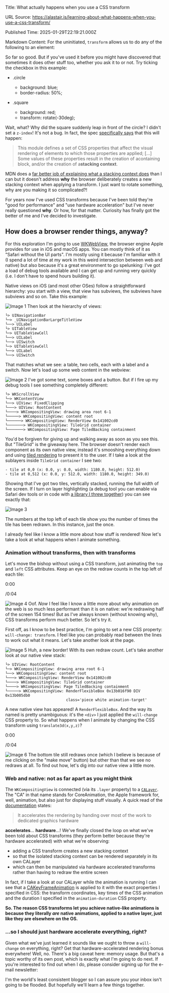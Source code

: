 Title: What actually happens when you use a CSS transform

URL Source: https://alastair.is/learning-about-what-happens-when-you-use-a-css-transform/

Published Time: 2025-01-29T22:19:21.000Z

Markdown Content:
For the uninitiated, `transform` allows us to do any of the following to an element:

So far so good. But if you've used it before you might have discovered that sometimes it does other stuff too, whether you ask it to or not. Try ticking the checkbox in this example:

*   .circle
    *   background: blue;
    *   border-radius: 50%;

*   .square
    *   background: red;
    *   transform: rotate(-30deg); 

Wait, what? Why did the square suddenly leap in front of the circle? I didn't set a `z-index`! It's not a bug. In fact, the spec [specifically says](https://www.w3.org/TR/css-transforms-1/?ref=alastair.is#module-interactions) that this will happen:

> This module defines a set of CSS properties that affect the visual rendering of elements to which those properties are applied; [...] Some values of these properties result in the creation of acontaining block, and/or the creation of a**stacking context**.

MDN does a [far better job of explaining what a stacking context does](https://developer.mozilla.org/en-US/docs/Web/CSS/CSS_positioned_layout/Understanding_z-index/Stacking_context?ref=alastair.is) than I can but it doesn't address **why** the browser deliberately creates a new stacking context when applying a transform. I just want to rotate something, why are you making it so complicated?!

For years now I've used CSS transforms because I've been told they're "good for performance" and "use hardware acceleration" but I've never really questioned **why**. Or how, for that matter. Curiosity has finally got the better of me and I've decided to investigate.

How does a browser render things, anyway?
-----------------------------------------

For this exploration I'm going to use [WKWebView](https://developer.apple.com/documentation/webkit/wkwebview?ref=alastair.is), the browser engine Apple provides for use in iOS and macOS apps. You can mostly think of it as "Safari without the UI parts". I'm mostly using it because I'm familiar with it (I spend a lot of time at my work in this weird intersection between web and native) but also because it's a great environment to go spelunking: I've got a load of debug tools available and I can get up and running very quickly (i.e. I don't have to spend hours building it).

Native views on iOS (and most other OSes) follow a straightforward hierarchy: you start with a view, that view has subviews, the subviews have subviews and so on. Take this example:

![Image 1](https://alastair.is/content/images/2024/12/native-ui-2.webp)
Then look at the hierarchy of views:

```
└> UINavigationBar
└─> _UINavigationBarLargeTitleView
└──> UILabel
└> UITableView
└─> UITableViewCell
└──> UILabel
└──> UISwitch
└─> UITableViewCell
└──> UILabel
└──> UISwitch
```

That matches what we see: a table, two cells, each with a label and a switch. Now let's load up some web content in the webview:

![Image 2](https://alastair.is/content/images/2025/01/basic.webp)
I've got some text, some boxes and a button. But if I fire up my debug tools I see something completely different:

```
└> WKScrollView
└─> WKContentView
└──> UIView: FixedClipping
└───> UIView: RootContent
└────> WKCompositingView: drawing area root 6-1
└─────> WKCompositingView: content root
└──────> WKCompositingView: RenderView 0x141002cd0
└───────> WKCompositingView: TileGrid container
└───────> WKCompositingView: Page TiledBacking containment
```

You'd be forgiven for giving up and walking away as soon as you see this. But "TileGrid" is the giveaway here. The browser doesn't render each component as its own native view, instead it's smooshing everything down and using [tiled rendering](https://en.wikipedia.org/wiki/Tiled_rendering?ref=alastair.is) to present it to the user. If I take a look at the sublayers inside `TileGrid container` I see two:

```
- tile at 0,0 (x: 0.0, y: 0.0, width: 1180.0, height: 512.0)
- tile at 0,512 (x: 0.0, y: 512.0, width: 1180.0, height: 349.0)
```

Showing that I've got two tiles, vertically stacked, running the full width of the screen. If I turn on layer highlighting (a debug tool you can enable via Safari dev tools or in code with [a library I threw together](https://github.com/alastaircoote/webview-toolbox?ref=alastair.is)) you can see exactly that:

![Image 3](https://alastair.is/content/images/2025/01/showing-tiles-1.webp)

The numbers at the top left of each tile show you the number of times the tile has been redrawn. In this instance, just the once.

I already feel like I know a little more about how stuff is rendered! Now let's take a look at what happens when I animate something.

### Animation without transforms, then with transforms

Let's move the bishop without using a CSS transform, just animating the `top` and `left` CSS attributes. Keep an eye on the redraw counts in the top left of each tile:

0:00

/0:04

![Image 4](https://alastair.is/content/media/2025/01/move2_with_ipad_frame_thumb.jpg)
Oof. _Now_ I feel like I know a little more about why animation on the web is so much less performant than it is on native: we're redrawing half of the screen 154 times! But as I've always known (without knowing why), CSS transforms perform much better. So let's try it.

First off, as I know to be best practice, I'm going to set a new CSS property: `will-change: transform`. I feel like you can probably read between the lines to work out what it means. Let's take another look at the page.

![Image 5](https://alastair.is/content/images/2025/01/with-willchange-1.webp)
Huh, a new border! With its own redraw count. Let's take another look at our native view stack:

```
└> UIView: RootContent
└─> WKCompositingView: drawing area root 6-1
└──> WKCompositingView: content root
└───> WKCompositingView: RenderView 0x141002cd0
└────> WKCompositingView: TileGrid container
└────> WKCompositingView: Page TiledBacking containment
└─────> WKCompositingView: RenderFlexibleBox 0x13b016f90 DIV 0x13b005db0 
                           class='piece white animation-target'
```

A new native view has appeared! A `RenderFlexibleBox`. And the way its named is pretty unambiguous: it's the `<div>` I just applied the `will-change` CSS property to. So what happens when I animate by changing the CSS transform using `translate3d(x,y,z)`?

0:00

/0:04

![Image 6](https://alastair.is/content/media/2025/01/move_accelerated_with_ipad_frame-2_thumb.jpg)
The bottom tile still redraws once (which I believe is because of me clicking on the "make move" button) but other than that we see no redraws at all. To find out how, let's dig into our native view a little more.

### Web and native: not as far apart as you might think

The `WKCompositingView` is connected (via its `.layer` property) to a [`CALayer`](https://developer.apple.com/documentation/quartzcore/calayer?ref=alastair.is). The "CA" in that name stands for CoreAnimation, the Apple framework for, well, animation, but also just for displaying stuff visually. A quick read of the [documentation](https://developer.apple.com/documentation/quartzcore?ref=alastair.is) states:

> It accelerates the rendering by handing over most of the work to dedicated graphics hardware

**accelerates**... **hardware**...! We've finally closed the loop on what we've been told about CSS transforms (they perform better because they're hardware accelerated) with what we're observing:

*   adding a CSS transform creates a new stacking context
*   so that the isolated stacking context can be rendered separately in its own CALayer
*   which can then be manipulated via hardware accelerated transforms rather than having to redraw the entire screen

In fact, if I take a look at our CALayer while the animation is running I can see that a [CAKeyFrameAnimation](https://developer.apple.com/documentation/quartzcore/cakeyframeanimation?ref=alastair.is) is applied to it with the exact properties I specified in CSS: the transform coordinates, key times of the CSS animation and the duration I specified in the `animation-duration` CSS property.

**So. The reason CSS transforms let you achieve native-like animations is because they literally _are_ native animations, applied to a native layer, just like they are elsewhere on the OS.**

### ...so I should just hardware accelerate everything, right?

Given what we've just learned it sounds like we ought to throw a `will-change` on everything, right? Get that hardware-accelerated rendering bonus everywhere! Well, no. There's a big caveat here: memory usage. But that's a topic worthy of its own post, which is exactly what I'm going to do next. If you're interested to find out when I do, please consider signing up for the e-mail newsletter:

I'm the world's least consistent blogger so I can assure you your inbox isn't going to be flooded. But hopefully we'll learn a few things together.